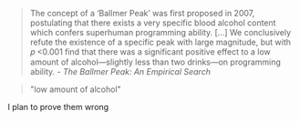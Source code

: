> The concept of a ‘Ballmer Peak’ was first proposed in 2007, postulating that there exists a very specific blood alcohol content which confers superhuman programming ability. [...] We conclusively refute the existence of a specific peak with large magnitude, but with 𝑝 <0.001 find that there was a significant positive effect to a low amount of alcohol—slightly less than two drinks—on programming ability. *- The Ballmer Peak: An Empirical Search*

> "low amount of alcohol"

I plan to prove them wrong 
